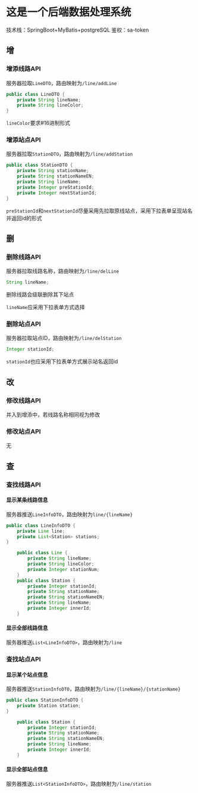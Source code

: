 # 这是一个后端数据处理系统
技术栈：SpringBoot+MyBatis+postgreSQL
鉴权：sa-token
## 增
### 增添线路API
服务器拉取`LineDTO`，路由映射为`/line/addLine`
```Java
public class LineDTO {
    private String lineName;
    private String lineColor;
}
```
`lineColor`要求#16进制形式
### 增添站点API
服务器拉取`StationDTO`，路由映射为`/line/addStation`
```Java
public class StationDTO {
    private String stationName;
    private String stationNameEN;
    private String lineName;
    private Integer preStationId;
    private Integer nextStationId;
}
```
`preStationId`和`nextStationId`尽量采用先拉取原线站点，采用下拉表单呈现站名并返回id的形式
## 删
### 删除线路API
服务器拉取线路名称，路由映射为`/line/delLine`
```Java
String lineName;
```
删除线路会级联删除其下站点

`lineName`应采用下拉表单方式选择
### 删除站点API
服务器拉取站点ID，路由映射为`/line/delStation`
```Java
Integer stationId;
```
`stationId`也应采用下拉表单方式展示站名返回id
## 改
### 修改线路API
并入到增添中，若线路名称相同视为修改
### 修改站点API
无
## 查
### 查找线路API
#### 显示某条线路信息
服务器推送`LineInfoDTO`，路由映射为`line/{lineName}`
```Java
public class LineInfoDTO {
    private Line line;
    private List<Station> stations;
}

    public class Line {
        private String lineName;
        private String lineColor;
        private Integer stationNum;
    }
    public class Station {
        private Integer stationId;
        private String stationName;
        private String stationNameEN;
        private String lineName;
        private Integer innerId;
    }
```
#### 显示全部线路信息
服务器推送`List<LineInfoDTO>`，路由映射为`/line`
### 查找站点API
#### 显示某个站点信息
服务器推送`StationInfoDTO`，路由映射为`/line/{lineName}/{stationName}`
```Java
public class StationInfoDTO {
    private Station station;
}

    public class Station {
        private Integer stationId;
        private String stationName;
        private String stationNameEN;
        private String lineName;
        private Integer innerId;
    }
```
#### 显示全部站点信息
服务器推送`List<StationInfoDTO>`，路由映射为`/line/station`
